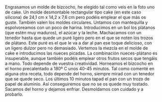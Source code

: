 Engrasamos un molde de bizcocho, he elegido tal como veis en la foto uno de cake. Un molde desmontable rectangular tipo cake (en este caso silicona) de 24,1 cm x 14,2 x 7,6 cm pero podéis emplear el que más os guste. También valen los moldes circulares.
Untamos con mantequilla y espolvoreamos con un poco de harina. Introducimos en un bol los plátanos (que estén muy maduros), el azúcar y la leche.
Machacamos con un tenedor hasta que quede un puré ligero pero en el que se noten los trozos de plátano. Este puré es el que le va a dar al pan ese toque delicioso, con un ligero dulzor pero no demasiado.
Vertemos la mezcla en el molde de cake e introducimos las nueces picadas. La combinación nueces-plátano es insuperable, aunque también podéis emplear otros frutos secos que tengáis a mano. Todo depende de vuestra creatividad.
Horneamos el bizcocho en el horno precalentado a 180º C unos 40-45 minutos. Tal como comenté en alguna otra receta, todo depende del horno, siempre mirad con un tenedor que se quede seco.
Los últimos 10 minutos tapad el pan con un trozo de papel de aluminio. Así conseguiremos que no se os quede muy tostado. Sacamos del horno y dejamos enfriar. Desmoldamos con cuidado y a probarlo.